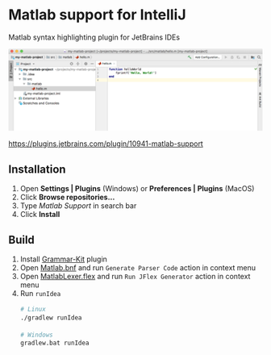 # Matlab support for IntelliJ
Matlab syntax highlighting plugin for JetBrains IDEs

![Screenshot of Matlab plugin](screenshots/screen.png)

https://plugins.jetbrains.com/plugin/10941-matlab-support

## Installation
 1. Open **Settings | Plugins** (Windows) or **Preferences | Plugins** (MacOS)
 2. Click **Browse repositories...**
 3. Type _Matlab Support_ in search bar
 4. Click **Install**

## Build
1. Install [Grammar-Kit](https://plugins.jetbrains.com/plugin/6606-grammar-kit) plugin
2. Open [Matlab.bnf](src/main/grammar/Matlab.bnf) and run `Generate Parser Code` action in context menu
3. Open [MatlabLexer.flex](src/main/grammar/MatlabLexer.flex) and run `Run JFlex Generator` action in context menu
4. Run `runIdea`
    ```bash
    # Linux
    ./gradlew runIdea

    # Windows
    gradlew.bat runIdea
    ```
